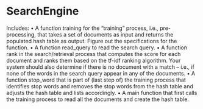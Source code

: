# SearchEngine
Includes: 
• A function training for the “training” process, i.e., pre-processing, that takes a set of
documents as input and returns the populated hash table as output. Figure out the specifications
for the function.
• A function read_query to read the search query.
• A function rank in the search/retrieval process that computes the score for each document and
ranks them based on the tf-idf ranking algorithm. Your system should also determine if there is
no document with a match – i.e., if none of the words in the search query appear in any of the
documents.
• A function stop_word that is part of (last step of) the training process that identifies stop
words and removes the stop words from the hash table and adjusts the hash table and lists
accordingly.
• A main function that first calls the training process to read all the documents and create the
hash table. 


